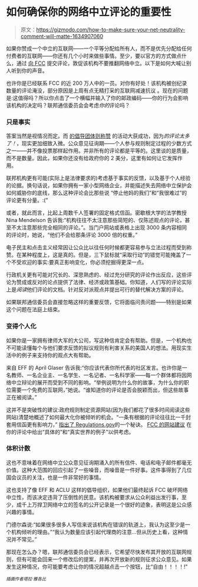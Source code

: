 # 如何确保你的网络中立评论的重要性

> 原文：<https://gizmodo.com/how-to-make-sure-your-net-neutrality-comment-will-matte-1634907060>

如果你赞成一个中立的互联网——一个平等分配给所有人，而不是优先分配给任何付费者的互联网——你还有几个小时来做些事情。至少，要以官方的方式做点什么，通过 [向 FCC](http://gizmodo.com/how-to-yell-at-the-fcc-about-how-much-you-hate-its-net-1576943170) 提交评论，敦促该机构不要推翻网络中立。以下是如何大喊让别人听到你的声音。



也许你是已经联系 FCC 的近 200 万人中的一员。对你有好处！该机构被创纪录数量的评论淹没，部分原因是上周有点无精打采的互联网减速抗议 。现在的问题是:这值得吗？所以你点击了一个横幅并输入了你的邮政编码——你的行为会影响该机构的决定吗？联邦通信委员会会考虑*你的*评论吗？

### 只是事实

答案当然是视情况而定。而 [的倡导团体则称赞](http://www.dailydot.com/politics/internet-slowdown-fcc-net-neutrality/) 的活动大获成功，因为*的评论太多了！*，现实更加细致入微。公众意见征询期——个人参与规则制定过程的少数方式之一——并不像投票那样起作用。并非所有的评论都是平等的。这里谈的是质量，而不是数量。因此，如果你还没有给政府你的 2 美分，这里有如何让它发挥作用。

联邦机构更有可能(实际上是法律要求的)考虑基于事实的反馈，以及基于个人经验的论据。换句话说，如果你拥有一家小型网络企业，并能描述失去网络中立保护会如何威胁你的底线，那么这种评论会比那些说 “停止他妈的我们”和“我很难过”的评论更有分量。:("

或者，就此而言，比起上周数千人签署的固定格式信函。密歇根大学的法学教授 Nina Mendelson 告诉我:“机构往往不太注意那些简短的、仅陈述观点的评论，甚至不太注意那些完全相同的评论。”。当门户网站或表格上出现 3000 条内容相同的评论时，她说，“他们不会给那条评论 3000 倍的权重。”

电子民主和点击主义经常因让公众比以往任何时候都更容易参与立法过程而受到称赞。在某种程度上，这是真的。但是，三下鼠标就“采取行动”的错觉可能掩盖了一个不受欢迎的事实:要真正影响变化，你必须挖掘得更深一点。

行政机关更有可能对冗长的、深思熟虑的、经过充分研究的评论作出反应，这些评论为赞成或反对的论点提供了法律、经济或政策基础。你知道，人们写的评论实际上是*阅读*他们评论的文档。针对反对派观点并提出可行的替代解决方案的评论。

如果联邦通信委员会直接忽略这样的重要反馈，它将面临问责问题——特别是如果这个问题在法庭上结束。

### 变得个人化

如果你是一家拥有律师大军的大公司，写这种信肯定会有帮助。但是，一个机构也不可能读懂每个与他们要求反馈的拟议规则有利害关系的美国人的想法。用现实生活中的例子来支持你的观点大有帮助。

来自 EFF 的 April Glaser 告诉我:“你应该代表你所代表的社区发言。也许你是一名教师、一名企业主、一名学生、一名记者、一名科学家——每一个群体都将因网络中立辩论的展开而受到不同的影响。“举例说明为什么你的故事，为什么你的职位需要一个免费的互联网，”她说。“谁知道你的评论是否会脱颖而出，但这些故事正在被阅读。”

这并不是突破性的建议:政府规则制定资源网站(因为我们都花了很多时间阅读这些网站)清楚地概述了如何最大化你被倾听的机会。“一条有根据的评论往往比一千封套用信函更有影响力，” [指出了 Regulations.gov](http://www.regulations.gov/docs/Tips_For_Submitting_Effective_Comments.pdf)的一个秘诀。 [FCC 的网站建议](http://www.fcc.gov/encyclopedia/rulemaking-process-fcc#q10) 在你的评论中给出“具体的”和“真实世界的例子”以供考虑。

### 体积计数

这也不意味着在网络中立公众意见征询期涌入的所有信件、电话和电子邮件都毫无价值。这种大范围的回应引起了一些噪音，而噪音是一件好事。这件事得到了几位国会议员的关注，也是一件非常好的事情。

这也支持了像 EFF 和 ACLU 这样的倡导组织，如果他们最终起诉 FCC 破坏网络中立性，而该决定违背了压倒性的民意。该机构被要求从公众利益出发行事，至少，成千上万捍卫网络中立的签名的公开记录是一个很好的迹象，表明这是公众感兴趣的事情。

门德尔森说:“如果很多很多人写信来说该机构在错误的轨道上，我认为这至少是一个机构倾听的理由。”“我认为数量应该引起代理商的注意...但从历史上看，这种情况并不常见。”

那现在怎么办？嗯，联邦通信委员会已经表示，它希望尽快发布其开放的互联网规则，但有可能会回来一个修改后的提案，并再次开放新的规则征求公众意见。如果发生这种情况，你可能要考虑让你的情况超越点击一个按钮，比“自由！！！！!"

<small>*插画作者塔拉·雅各比*</small>